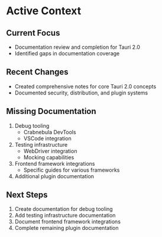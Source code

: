 # Active Context

## Current Focus
- Documentation review and completion for Tauri 2.0
- Identified gaps in documentation coverage

## Recent Changes
- Created comprehensive notes for core Tauri 2.0 concepts
- Documented security, distribution, and plugin systems

## Missing Documentation
1. Debug tooling
   - Crabnebula DevTools
   - VSCode integration
2. Testing infrastructure
   - WebDriver integration
   - Mocking capabilities
3. Frontend framework integrations
   - Specific guides for various frameworks
4. Additional plugin documentation

## Next Steps
1. Create documentation for debug tooling
2. Add testing infrastructure documentation
3. Document frontend framework integrations
4. Complete remaining plugin documentation